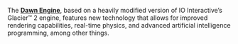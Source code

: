 The [**Dawn Engine**](https://www.eidosmontreal.com/news/powered-by-the-dawn-engine/), based on a heavily modified version of IO Interactive’s Glacier™ 2 engine, features new technology that allows for improved rendering capabilities, real-time physics, and advanced artificial intelligence programming, among other things.